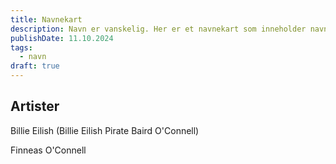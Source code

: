 ```yaml
---
title: Navnekart
description: Navn er vanskelig. Her er et navnekart som inneholder navn. Bare en hub eller en lager for navn.
publishDate: 11.10.2024
tags:
  - navn
draft: true
---
```


## Artister

Billie Eilish (Billie Eilish Pirate Baird O'Connell)

Finneas O'Connell


